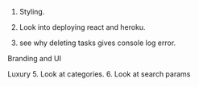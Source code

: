 1. Styling.
2. Look into deploying react and heroku.

3. see why deleting tasks gives console log error.




Branding and UI




Luxury
5. Look at categories.
6. Look at search params
